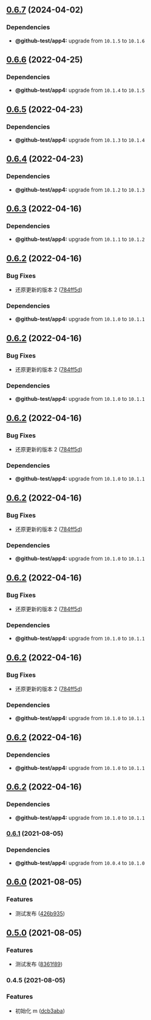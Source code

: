 ## [0.6.7](https://github.com/twinh/github-actions-test/compare/@github-test/m@0.6.6...@github-test/m@0.6.7) (2024-04-02)





### Dependencies

* **@github-test/app4:** upgrade from `10.1.5` to `10.1.6`

## [0.6.6](https://github.com/twinh/github-actions-test/compare/@github-test/m@0.6.5...@github-test/m@0.6.6) (2022-04-25)





### Dependencies

* **@github-test/app4:** upgrade from `10.1.4` to `10.1.5`

## [0.6.5](https://github.com/twinh/github-actions-test/compare/@github-test/m@0.6.4...@github-test/m@0.6.5) (2022-04-23)





### Dependencies

* **@github-test/app4:** upgrade from `10.1.3` to `10.1.4`

## [0.6.4](https://github.com/twinh/github-actions-test/compare/@github-test/m@0.6.3...@github-test/m@0.6.4) (2022-04-23)





### Dependencies

* **@github-test/app4:** upgrade from `10.1.2` to `10.1.3`

## [0.6.3](https://github.com/twinh/github-actions-test/compare/@github-test/m@0.6.2...@github-test/m@0.6.3) (2022-04-16)





### Dependencies

* **@github-test/app4:** upgrade from `10.1.1` to `10.1.2`

## [0.6.2](https://github.com/twinh/github-actions-test/compare/@github-test/m@0.6.1...@github-test/m@0.6.2) (2022-04-16)


### Bug Fixes

* 还原更新的版本 2 ([784ff5d](https://github.com/twinh/github-actions-test/commit/784ff5d3d6a523282eccb8fdbc37382e143d8f5e))





### Dependencies

* **@github-test/app4:** upgrade from `10.1.0` to `10.1.1`

## [0.6.2](https://github.com/twinh/github-actions-test/compare/@github-test/m@0.6.1...@github-test/m@0.6.2) (2022-04-16)


### Bug Fixes

* 还原更新的版本 2 ([784ff5d](https://github.com/twinh/github-actions-test/commit/784ff5d3d6a523282eccb8fdbc37382e143d8f5e))





### Dependencies

* **@github-test/app4:** upgrade from `10.1.0` to `10.1.1`

## [0.6.2](https://github.com/twinh/github-actions-test/compare/@github-test/m@0.6.1...@github-test/m@0.6.2) (2022-04-16)


### Bug Fixes

* 还原更新的版本 2 ([784ff5d](https://github.com/twinh/github-actions-test/commit/784ff5d3d6a523282eccb8fdbc37382e143d8f5e))





### Dependencies

* **@github-test/app4:** upgrade from `10.1.0` to `10.1.1`

## [0.6.2](https://github.com/twinh/github-actions-test/compare/@github-test/m@0.6.1...@github-test/m@0.6.2) (2022-04-16)


### Bug Fixes

* 还原更新的版本 2 ([784ff5d](https://github.com/twinh/github-actions-test/commit/784ff5d3d6a523282eccb8fdbc37382e143d8f5e))





### Dependencies

* **@github-test/app4:** upgrade from `10.1.0` to `10.1.1`

## [0.6.2](https://github.com/twinh/github-actions-test/compare/@github-test/m@0.6.1...@github-test/m@0.6.2) (2022-04-16)


### Bug Fixes

* 还原更新的版本 2 ([784ff5d](https://github.com/twinh/github-actions-test/commit/784ff5d3d6a523282eccb8fdbc37382e143d8f5e))





### Dependencies

* **@github-test/app4:** upgrade from `10.1.0` to `10.1.1`

## [0.6.2](https://github.com/twinh/github-actions-test/compare/@github-test/m@0.6.1...@github-test/m@0.6.2) (2022-04-16)


### Bug Fixes

* 还原更新的版本 2 ([784ff5d](https://github.com/twinh/github-actions-test/commit/784ff5d3d6a523282eccb8fdbc37382e143d8f5e))





### Dependencies

* **@github-test/app4:** upgrade from `10.1.0` to `10.1.1`

## [0.6.2](https://github.com/twinh/github-actions-test/compare/@github-test/m@0.6.1...@github-test/m@0.6.2) (2022-04-16)





### Dependencies

* **@github-test/app4:** upgrade from `10.1.0` to `10.1.1`

## [0.6.2](https://github.com/twinh/github-actions-test/compare/@github-test/m@0.6.1...@github-test/m@0.6.2) (2022-04-16)





### Dependencies

* **@github-test/app4:** upgrade from `10.1.0` to `10.1.1`

### [0.6.1](https://github.com/twinh/github-actions-test/compare/@github-test/m@0.6.0...@github-test/m@0.6.1) (2021-08-05)



### Dependencies

* **@github-test/app4:** upgrade from `10.0.4` to `10.1.0`

## [0.6.0](https://github.com/twinh/github-actions-test/compare/@github-test/m@0.5.0...@github-test/m@0.6.0) (2021-08-05)


### Features

* 测试发布 ([426b935](https://github.com/twinh/github-actions-test/commit/426b93589d680941508a10c6f7771a0ebdb22d4d))

## [0.5.0](https://github.com/twinh/github-actions-test/compare/@github-test/m@0.4.5...@github-test/m@0.5.0) (2021-08-05)


### Features

* 测试发布 ([8361f89](https://github.com/twinh/github-actions-test/commit/8361f8987c3facb2b86eb1c40baea910bb91f5f3))

### 0.4.5 (2021-08-05)


### Features

* 初始化 m ([dcb3aba](https://github.com/twinh/github-actions-test/commit/dcb3aba530d8bc4e63cb0c0ec836f317a3abdaf1))
